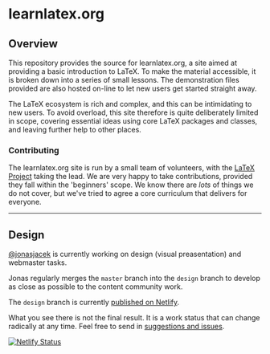 # learnlatex.org

## Overview

This repository provides the source for learnlatex.org, a site aimed at
providing a basic introduction to LaTeX. To make the material accessible, it is
broken down into a series of small lessons. The demonstration files provided
are also hosted on-line to let new users get started straight away.

The LaTeX ecosystem is rich and complex, and this can be intimidating to new
users. To avoid overload, this site therefore is quite deliberately limited in
scope, covering essential ideas using core LaTeX packages and classes, and
leaving further help to other places.

### Contributing

The learnlatex.org site is run by a small team of volunteers, with the [LaTeX
Project](https://www.latex-project.org) taking the lead. We are very happy to
take contributions, provided they fall within the 'beginners' scope. We know
there are _lots_ of things we do not cover, but we've tried to agree a core
curriculum that delivers for everyone.

---

## Design

[@jonasjacek](https://github.com/jonasjacek) is currently working on design (visual preasentation) and webmaster tasks.

Jonas regularly merges the `master` branch into the `design` branch to develop as close as possible to the content community work.

The `design` branch is currently [published on Netlify](https://learnlatex.netlify.app/).

What you see there is not the final result. It is a work status that can change radically at any time. Feel free to send in [suggestions and issues](https://github.com/learnlatex/learnlatex.github.io/issues).

[![Netlify Status](https://api.netlify.com/api/v1/badges/ee8c4bea-0305-46b2-bcee-bdb923e3a0cf/deploy-status)](https://app.netlify.com/sites/learnlatex/deploys)
